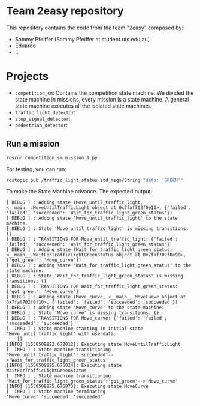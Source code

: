 # Team 2easy repository

This repository contains the code from the team "2easy" composed by:

* Sammy Pfeiffer (Sammy.Pfeiffer at student.uts.edu.au)
* Eduardo
* ...


# Projects

* `competition_sm`: Contains the competition state machine. We divided the state machine in missions, every mission is a state machine. A general state machine executes all the isolated state machines.
* `traffic_light_detector`:
* `stop_signal_detector`:
* `pedestrian_detector`:


## Run a mission

```bash
rosrun competition_sm mission_1.py
```

For testing, you can run:
```bash
rostopic pub /traffic_light_status std_msgs/String "data: 'GREEN'"
```

To make the State Machine advance. The expected output:

```
[ DEBUG ] : Adding state (Move_until_traffic_light, <__main__.MoveUntilTrafficLight object at 0x7faf702f0e10>, {'failed': 'failed', 'succeeded': 'Wait_for_traffic_light_green_status'})
[ DEBUG ] : Adding state 'Move_until_traffic_light' to the state machine.
[ DEBUG ] : State 'Move_until_traffic_light' is missing transitions: {}
[ DEBUG ] : TRANSITIONS FOR Move_until_traffic_light: {'failed': 'failed', 'succeeded': 'Wait_for_traffic_light_green_status'}
[ DEBUG ] : Adding state (Wait_for_traffic_light_green_status, <__main__.WaitForTrafficLightGreenStatus object at 0x7faf702f0e90>, {'got_green': 'Move_curve'})
[ DEBUG ] : Adding state 'Wait_for_traffic_light_green_status' to the state machine.
[ DEBUG ] : State 'Wait_for_traffic_light_green_status' is missing transitions: {}
[ DEBUG ] : TRANSITIONS FOR Wait_for_traffic_light_green_status: {'got_green': 'Move_curve'}
[ DEBUG ] : Adding state (Move_curve, <__main__.MoveCurve object at 0x7faf702f0f10>, {'failed': 'failed', 'succeeded': 'succeeded'})
[ DEBUG ] : Adding state 'Move_curve' to the state machine.
[ DEBUG ] : State 'Move_curve' is missing transitions: {}
[ DEBUG ] : TRANSITIONS FOR Move_curve: {'failed': 'failed', 'succeeded': 'succeeded'}
[  INFO ] : State machine starting in initial state 'Move_until_traffic_light' with userdata: 
    []
[INFO] [1558509822.672012]: Executing state MoveUntilTrafficLight
[  INFO ] : State machine transitioning 'Move_until_traffic_light':'succeeded'-->'Wait_for_traffic_light_green_status'
[INFO] [1558509825.676024]: Executing state WaitForTrafficLightGreenStatus
[  INFO ] : State machine transitioning 'Wait_for_traffic_light_green_status':'got_green'-->'Move_curve'
[INFO] [1558509825.676873]: Executing state MoveCurve
[  INFO ] : State machine terminating 'Move_curve':'succeeded':'succeeded'
```

